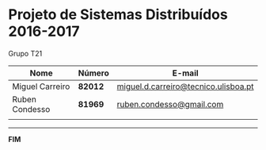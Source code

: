 # Projeto de Sistemas Distribuídos 2016-2017 #

Grupo T21

| Nome | Número | E-mail |
|---|---|---|
| Miguel Carreiro | **82012** | miguel.d.carreiro@tecnico.ulisboa.pt |
| Ruben Condesso | **81969** | ruben.condesso@gmail.com |
|   |   |   |

-------------------------------------------------------------------------------
**FIM**
